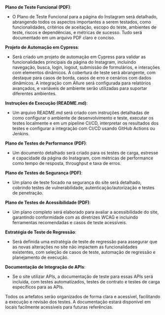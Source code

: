 **Plano de Teste Funcional (PDF)**:
- O Plano de Teste Funcional para a página do Instagram será detalhado, abrangendo todos os aspectos importantes a serem testados, como funcionalidades, critérios de aceitação, escopo do teste, ambientes de teste, riscos e dependências, e métricas de sucesso. Tudo será documentado em um arquivo PDF claro e conciso.

**Projeto de Automação em Cypress**:
- Será criado um projeto de automação em Cypress para validar as funcionalidades principais da página do Instagram, incluindo navegação, busca, login, logout, submissão de formulários, e interações com elementos dinâmicos. A cobertura de teste será abrangente, com destaque para casos de borda, casos de erro e cenários com dados dinâmicos. A integração com Allure será configurada para relatórios avançados, e variáveis de ambiente serão utilizadas para suportar diferentes ambientes.

**Instruções de Execução (README.md)**:
- Um arquivo README.md será criado com instruções detalhadas de como configurar o ambiente de desenvolvimento e teste, executar os testes localmente e em um pipeline CI/CD, interpretar os resultados dos testes e configurar a integração com CI/CD usando GitHub Actions ou Jenkins.

**Plano de Testes de Performance (PDF)**:
- Um documento detalhado será criado para os testes de carga, estresse e capacidade da página do Instagram, com métricas de performance como tempo de resposta, throughput e taxa de erros.

**Plano de Testes de Segurança (PDF)**:
- Um plano de teste focado na segurança do site será detalhado, cobrindo testes de vulnerabilidade, autenticação/autorização e testes de penetração.

**Plano de Testes de Acessibilidade (PDF)**:
- Um plano completo será elaborado para avaliar a acessibilidade do site, garantindo conformidade com as diretrizes WCAG e incluindo ferramentas recomendadas e casos de teste acessíveis.

**Estratégia de Teste de Regressão**:
- Será definida uma estratégia de teste de regressão para assegurar que as novas alterações no site não impactem as funcionalidades existentes, com seleção de casos de teste, automação de regressão e planejamento de execução.

**Documentação de Integração de APIs**:
- Se o site utilizar APIs, a documentação de teste para essas APIs será incluída, com testes automatizados, testes de contrato e testes de carga específicos para as APIs.

Todos os artefatos serão organizados de forma clara e acessível, facilitando a execução e revisão dos testes. A documentação estará disponível em locais facilmente acessíveis para futuras referências.